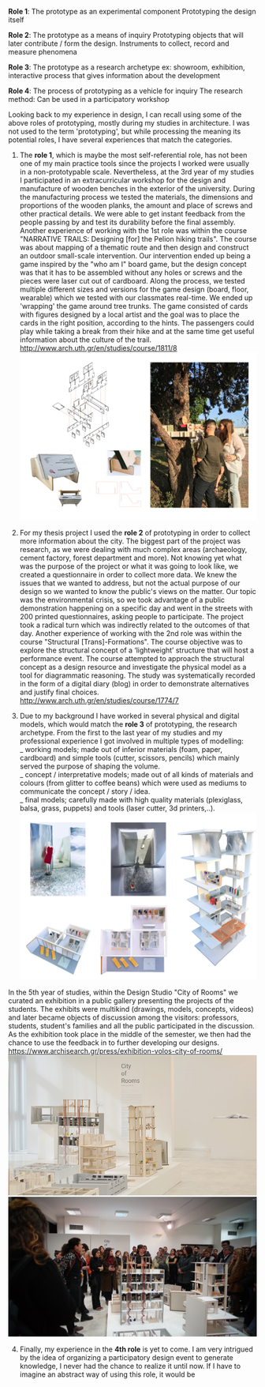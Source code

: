 **Role 1**: The prototype as an experimental component
Prototyping the design itself

**Role 2**: The prototype as a means of inquiry
Prototyping objects that will later contribute / form the design. Instruments to collect, record and measure phenomena

**Role 3**: The prototype as a research archetype
ex: showroom, exhibition, interactive process that gives information about the development

**Role 4**: The process of prototyping as a vehicle for inquiry
The research method: Can be used in a participatory workshop


Looking back to my experience in design, I can recall using some of the above roles of prototyping, mostly during my studies in architecture. I was not used to the term 'prototyping', but while processing the meaning its potential roles, I have several experiences that match the categories.

1. The **role 1**, which is maybe the most self-referential role, has not been one of my main practice tools since the projects I worked were usually in a non-prototypable scale. Nevertheless, at the 3rd year of my studies I participated in an extracurricular workshop for the design and manufacture of wooden benches in the exterior of the university. During the manufacturing process we tested the materials, the dimensions and proportions of the wooden planks, the amount and place of screws and other practical details. We were able to get instant feedback from the people passing by and test its durability before the final assembly.  
Another experience of working with the 1st role was within the course "NARRATIVE TRAILS: Designing [for] the Pelion hiking trails". The course was about mapping of a thematic route and then design and construct an outdoor small-scale intervention. Our intervention ended up being a game inspired by the "who am I" board game, but the design concept was that it has to be assembled without any holes or screws and the pieces were laser cut out of cardboard. Along the process, we tested multiple different sizes and versions for the game design (board, floor, wearable) which we tested with our classmates real-time. We ended up 'wrapping' the game around tree trunks. The game consisted of cards with figures designed by a local artist and the goal was to place the cards in the right position, according to the hints. The passengers could play while taking a break from their hike and at the same time get useful information about the culture of the trail.  
http://www.arch.uth.gr/en/studies/course/1811/8
![](narrative.jpg)


2. For my thesis project I used the **role 2** of prototyping in order to collect more information about the city. The biggest part of the project was research, as we were dealing with much complex areas (archaeology, cement factory, forest department and more). Not knowing yet what was the purpose of the project or what it was going to look like, we created a questionnaire in order to collect more data. We knew the issues that we wanted to address, but not the actual purpose of our design so we wanted to know the public's views on the matter. Our topic was the environmental crisis, so we took advantage of a public demonstration happening on a specific day and went in the streets with 200 printed questionnaires, asking people to participate. The project took a radical turn which was indirectly related to the outcomes of that day.
Another experience of working with the 2nd role was within the course "Structural [Trans]-Formations". The course objective was to explore the structural concept of a ‘lightweight’ structure that will host a performance event. The course attempted to approach the structural concept as a design resource and investigate the physical model as a tool for diagrammatic reasoning. The study was systematically recorded in the form of a digital diary (blog) in order to demonstrate alternatives and justify final choices.  
http://www.arch.uth.gr/en/studies/course/1774/7


3. Due to my background I have worked in several physical and digital models, which would match the **role 3** of prototyping, the research archetype. From the first to the last year of my studies and my professional experience I got involved in multiple types of modelling:  
  _ working models; made out of inferior materials (foam, paper, cardboard) and simple tools (cutter, scissors, pencils) which mainly served the purpose of shaping the volume.  
  _ concept / interpretative models; made out of all kinds of materials and colours (from glitter to coffee beans) which were used as mediums to communicate the concept / story / idea.  
  _ final models; carefully made with high quality materials (plexiglass, balsa, grass, puppets) and tools (laser cutter, 3d printers,..).  
    ![](models.jpg)

  In the 5th year of studies, within the Design Studio "City of Rooms" we curated an exhibition in a public gallery presenting the projects of the students. The exhibits were multikind (drawings, models, concepts, videos) and later became objects of discussion among the visitors: professors, students, student's families and all the public participated in the discussion. As the exhibition took place in the middle of the semester, we then had the chance to use the feedback in to further developing our designs.  
  https://www.archisearch.gr/press/exhibition-volos-city-of-rooms/
    ![](exhibition2.jpg)
    ![](exhibition_people.jpg)


4. Finally, my experience in the **4th role** is yet to come. I am very intrigued by the idea of organizing a participatory design event to generate knowledge, I never had the chance to realize it until now. If I have to imagine an abstract way of using this role, it would be   
